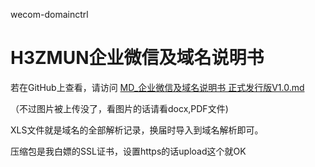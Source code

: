 wecom-domainctrl
# H3ZMUN企业微信及域名说明书


若在GitHub上查看，请访问 <a href="https://github.com/RailgunBreaker/wecom-domainctrl/blob/main/MD_%E4%BC%81%E4%B8%9A%E5%BE%AE%E4%BF%A1%E5%8F%8A%E5%9F%9F%E5%90%8D%E8%AF%B4%E6%98%8E%E4%B9%A6%20%E6%AD%A3%E5%BC%8F%E5%8F%91%E8%A1%8C%E7%89%88V1.0.md">MD_企业微信及域名说明书 正式发行版V1.0.md</a>


（不过图片被上传没了，看图片的话请看docx,PDF文件)


XLS文件就是域名的全部解析记录，换届时导入到域名解析即可。


压缩包是我白嫖的SSL证书，设置https的话upload这个就OK
